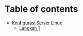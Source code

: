# Table of contents

* [Konfigurasi Server Linux](README.md)
  * [Langkah 1](konfigurasi-server-linux/langkah-1.md)
